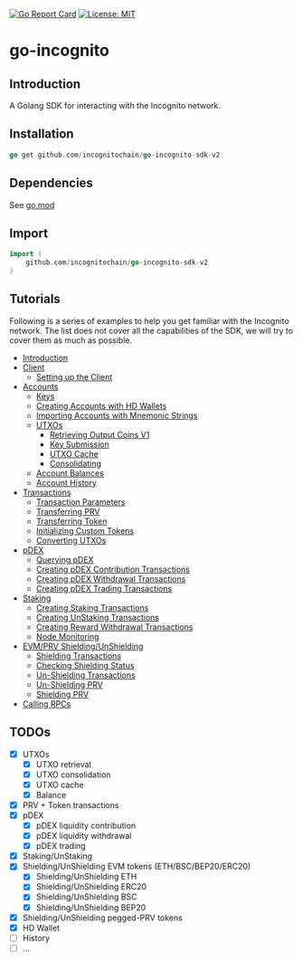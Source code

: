 [![Go Report Card](https://goreportcard.com/badge/github.com/incognitochain/go-incognito-sdk-v2)](https://goreportcard.com/report/github.com/incognitochain/go-incognito-sdk-v2) [![License: MIT](https://img.shields.io/badge/License-MIT-yellow.svg)](https://github.com/incognitochain/go-incognito-sdk-v2/blob/master/LICENSE)
# go-incognito
## Introduction
A Golang SDK for interacting with the Incognito network.

## Installation
```go
go get github.com/incognitochain/go-incognito-sdk-v2
```

## Dependencies
See [go.mod](./go.mod)

## Import
```go
import (
    github.com/incognitochain/go-incognito-sdk-v2
)
```

## Tutorials
Following is a series of examples to help you get familiar with the Incognito network. The list does not cover all the capabilities of the SDK, we will try to cover them as much as possible. 

* [Introduction](tutorials/docs/intro/intro.md)
* [Client](tutorials/docs/client)
    * [Setting up the Client](tutorials/docs/client/client.md)
* [Accounts](tutorials/docs/accounts)
    * [Keys](tutorials/docs/accounts/keys.md)
    * [Creating Accounts with HD Wallets](tutorials/docs/accounts/hdwallet_create.md)
    * [Importing Accounts with Mnemonic Strings](tutorials/docs/accounts/hdwallet_import.md)
    * [UTXOs](tutorials/docs/accounts/utxo.md)
      * [Retrieving Output Coins V1](tutorials/docs/accounts/utxo_retrieve.md)
      * [Key Submission](tutorials/docs/accounts/submit_key.md)
      * [UTXO Cache](tutorials/docs/accounts/utxo_cache.md)
      * [Consolidating](tutorials/docs/accounts/consolidate.md)
    * [Account Balances](tutorials/docs/accounts/balances.md)
    * [Account History](tutorials/docs/accounts/tx_history.md)
* [Transactions](tutorials/docs/transactions)
    * [Transaction Parameters](tutorials/docs/transactions/params.md)
    * [Transferring PRV](tutorials/docs/transactions/raw_tx.md)
    * [Transferring Token](tutorials/docs/transactions/raw_tx_token.md)
    * [Initializing Custom Tokens](tutorials/docs/transactions/init_token.md)
    * [Converting UTXOs](tutorials/docs/transactions/convert.md)
* [pDEX](tutorials/docs/pdex)
    * [Querying pDEX](tutorials/docs/pdex/query.md)
    * [Creating pDEX Contribution Transactions](tutorials/docs/pdex/contribute.md)
    * [Creating pDEX Withdrawal Transactions](tutorials/docs/pdex/withdrawal.md)
    * [Creating pDEX Trading Transactions](tutorials/docs/pdex/trade.md)
* [Staking](tutorials/docs/staking)
    * [Creating Staking Transactions](tutorials/docs/staking/stake.md)
    * [Creating UnStaking Transactions](tutorials/docs/staking/unstake.md)
    * [Creating Reward Withdrawal Transactions](tutorials/docs/staking/withdraw_reward.md)
    * [Node Monitoring](tutorials/docs/staking/node.md)
* [EVM/PRV Shielding/UnShielding](tutorials/docs/bridge/bridge.md)
    * [Shielding Transactions](tutorials/docs/bridge/shield.md)
    * [Checking Shielding Status](tutorials/docs/bridge/shield_status.md)
    * [Un-Shielding Transactions](tutorials/docs/bridge/unshield.md)
    * [Un-Shielding PRV](tutorials/docs/bridge/unshield_prv.md)
    * [Shielding PRV](tutorials/docs/bridge/shield_prv.md)
* [Calling RPCs](tutorials/docs/rpc/rpc.md)
  
## TODOs

- [X] UTXOs
  - [X] UTXO retrieval
  - [X] UTXO consolidation
  - [X] UTXO cache
  - [X] Balance
- [X] PRV + Token transactions
- [X] pDEX
  - [X] pDEX liquidity contribution
  - [X] pDEX liquidity withdrawal
  - [X] pDEX trading
- [X] Staking/UnStaking
- [X] Shielding/UnShielding EVM tokens (ETH/BSC/BEP20/ERC20)
  - [X] Shielding/UnShielding ETH
  - [X] Shielding/UnShielding ERC20
  - [X] Shielding/UnShielding BSC
  - [X] Shielding/UnShielding BEP20
- [X] Shielding/UnShielding pegged-PRV tokens
- [X] HD Wallet
- [ ] History
- [ ] ...
